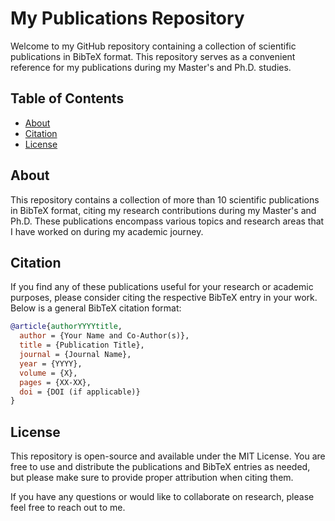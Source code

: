 # My Publications Repository

Welcome to my GitHub repository containing a collection of scientific publications in BibTeX format. This repository serves as a convenient reference for my publications during my Master's and Ph.D. studies.

## Table of Contents

- [About](#about)
- [Citation](#citation)
- [License](#license)

## About

This repository contains a collection of more than 10 scientific publications in BibTeX format, citing my research contributions during my Master's and Ph.D. These publications encompass various topics and research areas that I have worked on during my academic journey.

## Citation

If you find any of these publications useful for your research or academic purposes, please consider citing the respective BibTeX entry in your work. Below is a general BibTeX citation format:

```bibtex
@article{authorYYYYtitle,
  author = {Your Name and Co-Author(s)},
  title = {Publication Title},
  journal = {Journal Name},
  year = {YYYY},
  volume = {X},
  pages = {XX-XX},
  doi = {DOI (if applicable)}
}
```

## License
This repository is open-source and available under the MIT License. You are free to use and distribute the publications and BibTeX entries as needed, but please make sure to provide proper attribution when citing them.

If you have any questions or would like to collaborate on research, please feel free to reach out to me.
